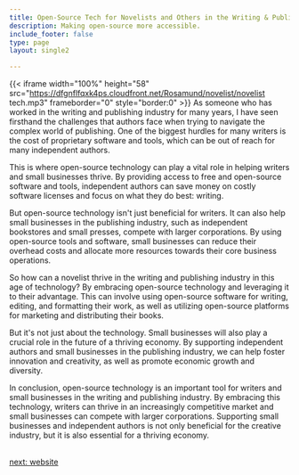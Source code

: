 ```yaml
---
title: Open-Source Tech for Novelists and Others in the Writing & Publishing  Industry
description: Making open-source more accessible.
include_footer: false
type: page
layout: single2

---
```


{{< iframe width="100%" height="58" src="https://dfgnflfqxk4ps.cloudfront.net/Rosamund/novelist/novelist tech.mp3" frameborder="0" style="border:0" >}}
As someone who has worked in the writing and publishing industry for many years, I have seen firsthand the challenges that authors face when trying to navigate the complex world of publishing. One of the biggest hurdles for many writers is the cost of proprietary software and tools, which can be out of reach for many independent authors.

This is where open-source technology can play a vital role in helping writers and small businesses thrive. By providing access to free and open-source software and tools, independent authors can save money on costly software licenses and focus on what they do best: writing.

But open-source technology isn't just beneficial for writers. It can also help small businesses in the publishing industry, such as independent bookstores and small presses, compete with larger corporations. By using open-source tools and software, small businesses can reduce their overhead costs and allocate more resources towards their core business operations.

So how can a novelist thrive in the writing and publishing industry in this age of technology? By embracing open-source technology and leveraging it to their advantage. This can involve using open-source software for writing, editing, and formatting their work, as well as utilizing open-source platforms for marketing and distributing their books.

But it's not just about the technology. Small businesses will also play a crucial role in the future of a thriving economy. By supporting independent authors and small businesses in the publishing industry, we can help foster innovation and creativity, as well as promote economic growth and diversity.

In conclusion, open-source technology is an important tool for writers and small businesses in the writing and publishing industry. By embracing this technology, writers can thrive in an increasingly competitive market and small businesses can compete with larger corporations. Supporting small businesses and independent authors is not only beneficial for the creative industry, but it is also essential for a thriving economy.

<br>
<a href="https://insights.workdojos.com/novelist/website">next: website</a>
<br>
</p>